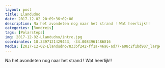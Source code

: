 ```yaml
---
layout: post
title: Llandudno
date: 2017-12-02 20:09:36+02:00
description: Na het avondeten nog naar het strand ! Wat heerlijk!! 
categories: [Rondreis]
tags: [Polarsteps]
img: 2017-12-02-Llandudno/intro.jpg
coordinates: 18.3397121429443, -34.0083961486816
Media: [2017-12-02-Llandudno/833bf242-ff1a-46a6-ad77-a08c2f1bd907_large_image.jpg, 2017-12-02-Llandudno/fb70dbac-6b50-4da0-a99e-7ce9e037b0c8_large_image.jpg, 2017-12-02-Llandudno/dd88f8ab-bb61-4bae-a607-ce4d4e883571_large_image.jpg, 2017-12-02-Llandudno/d3ca7cb2-6f2a-4569-a49e-7b51a85984d8_large_image.jpg, 2017-12-02-Llandudno/612ede10-7d4f-48df-8336-3209bd6eef93_large_image.jpg, 2017-12-02-Llandudno/c96bc5bf-8416-4d97-90f3-176d62c6c874_large_image.jpg]
---
```

Na het avondeten nog naar het strand ! Wat heerlijk!! 
